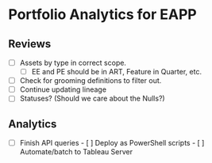# Portfolio Analytics for EAPP
## Reviews
- [ ] Assets by type in correct scope.
     - [ ] EE and PE should be in ART, Feature in Quarter, etc.
- [ ] Check for grooming definitions to filter out.
- [ ] Continue updating lineage
- [ ] Statuses? (Should we care about the Nulls?)

## Analytics
- [ ] Finish API queries
      - [ ] Deploy as PowerShell scripts
      - [ ] Automate/batch to Tableau Server
